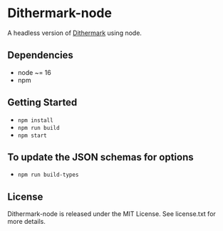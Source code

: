 # Dithermark-node

A headless version of [Dithermark](https://github.com/allen-garvey/dithermark) using node.

## Dependencies

* node ~= 16
* npm

## Getting Started

* `npm install`
* `npm run build`
* `npm start`

## To update the JSON schemas for options

* `npm run build-types`

## License

Dithermark-node is released under the MIT License. See license.txt for more details.